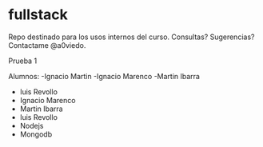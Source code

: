 ﻿fullstack
=========

Repo destinado para los usos internos del curso. Consultas? Sugerencias? Contactame @a0viedo.



Prueba 1

Alumnos:
-Ignacio Martin
-Ignacio Marenco
-Martin Ibarra
- luis Revollo
- Ignacio Marenco
- Martin Ibarra
- luis Revollo
- Nodejs
- Mongodb
